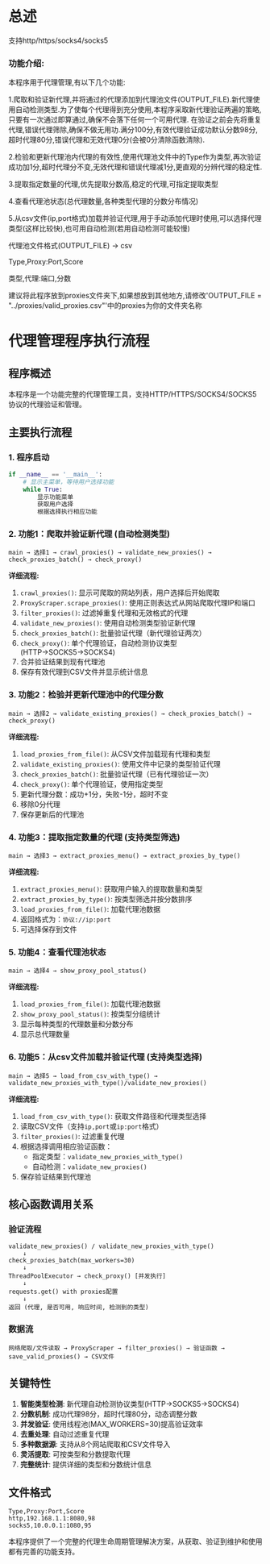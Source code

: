 # 总述

支持http/https/socks4/socks5

### 功能介绍:

本程序用于代理管理,有以下几个功能:

1.爬取和验证新代理,并将通过的代理添加到代理池文件(OUTPUT_FILE).新代理使用自动检测类型.为了使每个代理得到充分使用,本程序采取新代理验证两遍的策略,只要有一次通过即算通过,确保不会落下任何一个可用代理.
    在验证之前会先将重复代理,错误代理筛除,确保不做无用功.满分100分,有效代理验证成功默认分数98分,超时代理80分,错误代理和无效代理0分(会被0分清除函数清除).
    
2.检验和更新代理池内代理的有效性,使用代理池文件中的Type作为类型,再次验证成功加1分,超时代理分不变,无效代理和错误代理减1分,更直观的分辨代理的稳定性.

3.提取指定数量的代理,优先提取分数高,稳定的代理,可指定提取类型

4.查看代理池状态(总代理数量,各种类型代理的分数分布情况)

5.从csv文件(ip,port格式)加载并验证代理,用于手动添加代理时使用,可以选择代理类型(这样比较快),也可用自动检测(若用自动检测可能较慢)

代理池文件格式(OUTPUT_FILE) -> csv

Type,Proxy:Port,Score

类型,代理:端口,分数

建议将此程序放到proxies文件夹下,如果想放到其他地方,请修改'OUTPUT_FILE = "../proxies/valid_proxies.csv"'中的proxies为你的文件夹名称

# 代理管理程序执行流程

## 程序概述
本程序是一个功能完整的代理管理工具，支持HTTP/HTTPS/SOCKS4/SOCKS5协议的代理验证和管理。

## 主要执行流程

### 1. 程序启动
```python
if __name__ == '__main__':
    # 显示主菜单，等待用户选择功能
    while True:
        显示功能菜单
        获取用户选择
        根据选择执行相应功能
```

### 2. 功能1：爬取并验证新代理 (自动检测类型)
```
main → 选择1 → crawl_proxies() → validate_new_proxies() → check_proxies_batch() → check_proxy()
```

**详细流程:**
1. `crawl_proxies()`: 显示可爬取的网站列表，用户选择后开始爬取
2. `ProxyScraper.scrape_proxies()`: 使用正则表达式从网站爬取代理IP和端口
3. `filter_proxies()`: 过滤掉重复代理和无效格式的代理
4. `validate_new_proxies()`: 使用自动检测类型验证新代理
5. `check_proxies_batch()`: 批量验证代理（新代理验证两次）
6. `check_proxy()`: 单个代理验证，自动检测协议类型(HTTP→SOCKS5→SOCKS4)
7. 合并验证结果到现有代理池
8. 保存有效代理到CSV文件并显示统计信息

### 3. 功能2：检验并更新代理池中的代理分数
```
main → 选择2 → validate_existing_proxies() → check_proxies_batch() → check_proxy()
```

**详细流程:**
1. `load_proxies_from_file()`: 从CSV文件加载现有代理和类型
2. `validate_existing_proxies()`: 使用文件中记录的类型验证代理
3. `check_proxies_batch()`: 批量验证代理（已有代理验证一次）
4. `check_proxy()`: 单个代理验证，使用指定类型
5. 更新代理分数：成功+1分，失败-1分，超时不变
6. 移除0分代理
7. 保存更新后的代理池

### 4. 功能3：提取指定数量的代理 (支持类型筛选)
```
main → 选择3 → extract_proxies_menu() → extract_proxies_by_type()
```

**详细流程:**
1. `extract_proxies_menu()`: 获取用户输入的提取数量和类型
2. `extract_proxies_by_type()`: 按类型筛选并按分数排序
3. `load_proxies_from_file()`: 加载代理池数据
4. 返回格式为：`协议://ip:port`
5. 可选择保存到文件

### 5. 功能4：查看代理池状态
```
main → 选择4 → show_proxy_pool_status()
```

**详细流程:**
1. `load_proxies_from_file()`: 加载代理池数据
2. `show_proxy_pool_status()`: 按类型分组统计
3. 显示每种类型的代理数量和分数分布
4. 显示总代理数量

### 6. 功能5：从csv文件加载并验证代理 (支持类型选择)
```
main → 选择5 → load_from_csv_with_type() → validate_new_proxies_with_type()/validate_new_proxies()
```

**详细流程:**
1. `load_from_csv_with_type()`: 获取文件路径和代理类型选择
2. 读取CSV文件（支持`ip,port`或`ip:port`格式）
3. `filter_proxies()`: 过滤重复代理
4. 根据选择调用相应验证函数：
   - 指定类型：`validate_new_proxies_with_type()`
   - 自动检测：`validate_new_proxies()`
5. 保存验证结果到代理池

## 核心函数调用关系

### 验证流程
```
validate_new_proxies() / validate_new_proxies_with_type()
    ↓
check_proxies_batch(max_workers=30)
    ↓
ThreadPoolExecutor → check_proxy() [并发执行]
    ↓
requests.get() with proxies配置
    ↓
返回 (代理, 是否可用, 响应时间, 检测到的类型)
```

### 数据流
```
网络爬取/文件读取 → ProxyScraper → filter_proxies() → 验证函数 → save_valid_proxies() → CSV文件
```

## 关键特性

1. **智能类型检测**: 新代理自动检测协议类型(HTTP→SOCKS5→SOCKS4)
2. **分数机制**: 成功代理98分，超时代理80分，动态调整分数
3. **并发验证**: 使用线程池(MAX_WORKERS=30)提高验证效率
4. **去重处理**: 自动过滤重复代理
5. **多种数据源**: 支持从8个网站爬取和CSV文件导入
6. **灵活提取**: 可按类型和分数提取代理
7. **完整统计**: 提供详细的类型和分数统计信息

## 文件格式
```
Type,Proxy:Port,Score
http,192.168.1.1:8080,98
socks5,10.0.0.1:1080,95
```

本程序提供了一个完整的代理生命周期管理解决方案，从获取、验证到维护和使用都有完善的功能支持。
